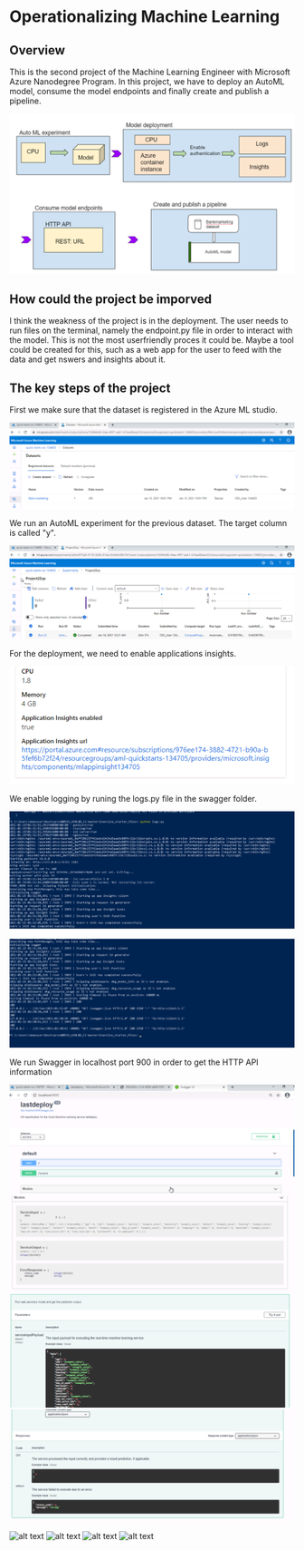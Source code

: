 # Operationalizing Machine Learning

## Overview
This is the second project of the Machine Learning Engineer with Microsoft Azure Nanodegree Program. In this project, we have to deploy an AutoML model, consume the model endpoints and finally create and publish a pipeline.

![alt text](https://github.com/yimp341/nd00333_AZMLND_C2-1/blob/master/Archdiagram.PNG?raw=true)

## How could the project be imporved
I think the weakness of the project is in the deployment. The user needs to run files on the terminal, namely the endpoint.py file in order to interact with the model. This is not the most userfriendly proces it could be. Maybe a tool could be created for this, such as a web app for the user to feed with the data and get nswers and insights about it.

## The key steps of the project
First we make sure that the dataset is registered in the Azure ML studio.

![alt text](https://github.com/yimp341/nd00333_AZMLND_C2-1/blob/master/Bankmarketing%20dataset.PNG?raw=true)

We run an AutoML experiment for the previous dataset. The target column is called "y".

![alt text](https://github.com/yimp341/nd00333_AZMLND_C2-1/blob/master/Experiment%20completed.PNG?raw=true)

For the deployment, we need to enable applications insights.

![alt text](https://github.com/yimp341/nd00333_AZMLND_C2-1/blob/master/Applications%20insights%20enabled.PNG?raw=true)

We enable logging by runing the logs.py file in the swagger folder.

![alt text](https://github.com/yimp341/nd00333_AZMLND_C2-1/blob/master/Logs1.PNG?raw=true)

![alt text](https://github.com/yimp341/nd00333_AZMLND_C2-1/blob/master/Logs2.PNG?raw=true)

We run Swagger in localhost port 900 in order to get the HTTP API information

![alt text](https://github.com/yimp341/nd00333_AZMLND_C2-1/blob/master/Swagger.PNG?raw=true)
![alt text](https://github.com/yimp341/nd00333_AZMLND_C2-1/blob/master/Swagger2.PNG?raw=true)
![alt text](https://github.com/yimp341/nd00333_AZMLND_C2-1/blob/master/Swagger3.PNG?raw=true)
![alt text](https://github.com/yimp341/nd00333_AZMLND_C2-1/blob/master/Swagger4.PNG?raw=true)

![alt text](?raw=true)
![alt text](?raw=true)
![alt text](?raw=true)
![alt text](?raw=true)





